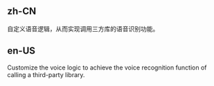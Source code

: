 ## zh-CN

自定义语音逻辑，从而实现调用三方库的语音识别功能。

## en-US

Customize the voice logic to achieve the voice recognition function of calling a third-party library.
